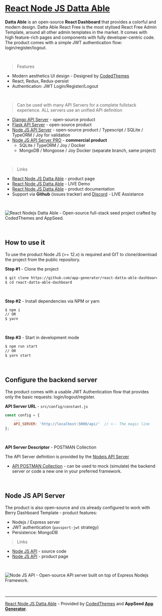# [React Node JS Datta Able](https://appseed.us/product/react-node-js-datta-able)

**Datta Able** is an open-source **React Dashboard** that provides a colorful and modern design. Datta Able React Free is the most stylised React Free Admin Template, around all other admin templates in the market. It comes with high feature-rich pages and components with fully developer-centric code. The product comes with a simple JWT authentication flow: login/register/logout.

<br />

> Features

- Modern aesthetics UI design - Designed by [CodedThemes](https://codedthemes.com/)
- React, Redux, Redux-persist
- Authentication: JWT Login/Register/Logout

<br />

> Can be used with many API Servers for a complete fullstack experience. ALL servers use an unified API definition  

- [Django API Server](https://github.com/app-generator/api-server-django) - open-source product
- [Flask API Server](https://github.com/app-generator/api-server-flask) - open-source product
- [Node JS API Server](https://github.com/app-generator/api-server-nodejs) - open-source product / Typescript / SQLite / TypeORM / Joy for validation
- [Node JS API Server PRO](https://github.com/app-generator/api-server-nodejs-pro) - **commercial product**
    - SQLite / TypeORM / Joy / Docker
    - MongoDB / Mongoose / Joy Docker (separate branch, same project)

<br />

> Links

- [React Node JS Datta Able](https://appseed.us/product/react-node-js-datta-able) - product page
- [React Node JS Datta Able](https://react-node-js-datta-able.appseed-srv1.com/) - LIVE Demo
- [React Node JS Datta Able](https://docs.appseed.us/products/react/node-js-datta-able) - product documentation
- Support via **Github** (issues tracker) and [Discord](https://appseed.us/support) - LIVE Assistance 

<br >

![React Nodejs Datta Able - Open-source full-stack seed project crafted by CodedThemes and AppSeed.](https://user-images.githubusercontent.com/51070104/125737710-834a9e6f-c39b-4f3b-a42a-9583ce2ce1da.png)

<br />

## How to use it

To use the product Node JS (>= 12.x) is required and GIT to clone/download the project from the public repository.

**Step #1** - Clone the project

```bash
$ git clone https://github.com/app-generator/react-datta-able-dashboard.git
$ cd react-datta-able-dashboard
```

<br >

**Step #2** - Install dependencies via NPM or yarn

```bash
$ npm i
// OR
$ yarn
```

<br />

**Step #3** - Start in development mode

```bash
$ npm run start 
// OR
$ yarn start
```

<br />

## Configure the backend server

The product comes with a usable JWT Authentication flow that provides only the basic requests: login/logout/register. 

**API Server URL** - `src/config/constant.js` 

```javascript
const config = {
    ...
    API_SERVER: 'http://localhost:5000/api/'  // <-- The magic line
};
```

<br />

**API Server Descriptor** - POSTMAN Collection

The API Server definition is provided by the [Nodejs API Server](https://github.com/app-generator/api-server-nodejs)

- [API POSTMAN Collection](https://github.com/app-generator/api-server-nodejs/blob/master/media/api.postman_collection.json) - can be used to mock (simulate) the backend server or code a new one in your preferred framework. 

<br />

## Node JS API Server

The product is also open-source and cis already configured to work with Berry Dashboard Template - product features:

- Nodejs / Express server
- JWT authentication (`passport-jwt` strategy)
- Persistence: MongoDB 

> Links

- [Node JS API](https://github.com/app-generator/api-server-nodejs) - source code
- [Node JS API](https://appseed.us/boilerplate-code) - product page

<br />

![Node JS API - Open-source API server built on top of Express Nodejs Framework.](https://user-images.githubusercontent.com/51070104/124934824-c210a700-e00d-11eb-9d01-e05bd8bfb608.png)

<br />

---
[React Node JS Datta Able](https://appseed.us/product/react-node-js-datta-able) - Provided by [CodedThemes](https://codedthemes.com/) and **AppSeed [App Generator](https://appseed.us/app-generator)**.
